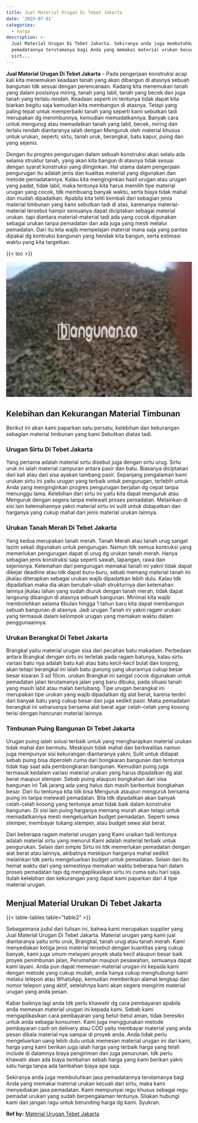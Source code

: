```yaml
---
title: Jual Material Urugan Di Tebet Jakarta
date: '2025-07-01'
categories:
  - harga
description: >-
  Jual Material Urugan Di Tebet Jakarta. Sekiranya anda juga membutuhkan jasa
  pemadatannya terutamanya bagi Anda yang memakai material urukan kecuali dari
  sirt...
---
```


**Jual Material Urugan Di Tebet Jakarta** – Pada pengerjaan konstruksi acap kali kita menemukan keadaan tanah yang akan dibangun di atasnya sebuah bangunan tdk sesuai dengan perencanaan. Kadang kita menemukan tanah yang dalam posisinya miring, tanah yang labil, tanah yang becek dan juga tanah yang terlalu rendah. Keadaan seperti ini tentunya tidak dapat kita biarkan begitu saja kemudian kita membangun di atasnya. Tetapi yang paling tepat untuk memperbaiki tanah yang seperti kami sebutkan tadi merupakan dg menimbunnya, kemudian memadatkannya. Banyak cara untuk mengurug atau memadatkan tanah yang labil, becek, miring dan terlalu rendah diantaranya ialah dengan Menguruk oleh material khusus untuk urukan, seperti; sirtu, tanah uruk, berangkal, batu kapur, puing dan yang sejenis.

Dengan itu progres pengurugan dalam sebuah konstruksi akan selalu ada selama struktur tanah, yang akan kita bangun di atasnya tidak sesuai dengan syarat konstruksi yang diinginkan. Hal utama dalam pengerjaan pengurugan itu adalah jenis dan kualitas material yang digunakan dan metode pemadatannya. Kalau kita menginginkan hasil urugan atau urugan yang padat, tidak labil, maka tentunya kita harus memilih tipe material urugan yang cocok, tdk membuang banyak waktu, serta biaya tidak mahal dan mudah dipadatkan. Apabila kita teliti kembali dari sebagian jenis material timbunan yang kami sebutkan tadi di atas, karenanya material-material tersebut hampir semuanya dapat diciptakan sebagai material urukan. tapi diantara material-material tadi ada yang cocok digunakan sebagai urukan tanpa pemadatan dan ada juga yang mesti melalui pemadatan. Dari itu kita wajib mempelajari material mana saja yang pantas dipakai dg kontruksi bangunan yang hendak kita bangun, serta estimasi waktu yang kita targetkan.

{{< toc >}}

![Jual Material Urugan Di Tebet Jakarta](/images/jual-urugan-13.png)

## Kelebihan dan Kekurangan Material Timbunan

Berikut ini akan kami paparkan satu persatu, kelebihan dan kekurangan sebagian material timbunan yang kami Sebutkan diatas tadi.

### Urugan Sirtu Di Tebet Jakarta

Yang pertama adalah material sirtu disebut juga dengan sirtu urug. Sirtu uruk ini ialah material campuran antara pasir dan batu. Biasanya diciptakan dari kali atau dari sisa ayakan tambang pasir. Sepanjang pengalaman kami urukan sirtu ini yaitu urugan yang terbaik untuk pengurugan, terlebih untuk Anda yang menginginkan progres pengurugan berjalan dg cepat tanpa menunggu lama. Kelebihan dari sirtu ini yaitu kita dapat menguruk atau Menguruk dengan segera tanpa melewati proses pemadatan. Melainkan di sisi lain kelemahannya yakni material sirtu ini sulit untuk didapatkan dan harganya yang cukup mahal dari jenis material urukan lainnya.

### Urukan Tanah Merah Di Tebet Jakarta

Yang kedua merupakan tanah merah. Tanah Merah atau tanah urug sangat lazim sekali digunakan untuk pengurugan. Namun tdk semua kontruksi yang memerlukan pengurugan dapat di urug dg urukan tanah merah. Hanya sebagian jenis konstruksi saja seperti sawah, lapangan, rawa dan sejenisnya. Kelemahan dari pengurugan memakai tanah ini yakni tidak dapat dikejar deadline atau tdk dapat buru-buru, sebab memang material tanah ini jikalau diterapkan sebagai urukan wajib dipadatkan lebih dulu. Kalau tdk dipadatkan maka dia akan berubah-ubah strukturnya dan kelemahan lainnya jikalau lahan yang sudah diuruk dengan tanah merah, tidak dapat langsung dibangun di atasnya sebuah bangunan. Minimal kita wajib membolehkan selama 6bulan hingga 1 tahun baru kita dapat membangun sebuah bangunan di atasnya. Jadi urugan Tanah ini yakni ragam urukan yang termasuk dalam kelompok urugan yang memakan waktu dalam penggunaannya.

### Urukan Berangkal Di Tebet Jakarta

Brangkal yaitu material urugan sisa dari pecahan batu makadam. Perbedaan antara Brangkal dengan sirtu ini terletak pada ragam batunya, kalau sirtu variasi batu nya adalah batu kali atau batu kecil-kecil bulat dan lonjong, akan tetapi berangkal ini ialah batu gunung yang ukurannya cukup besar besar kisaran 3 sd 10cm. urukan Brangkal ini sangat cocok digunakan untuk pemadatan jalan terutamanya jalan yang baru dibuka, pada situasi tanah yang masih labil atau malah berlubang. Tipe urugan berangkal ini merupakan tipe urukan yang wajib dipadatkan dg alat berat, karena terdiri dari banyak batu yang cukup besar dan juga sedikit pasir. Maka pemadatan berangkal ini seharusnya bersama alat berat agar celah-celah yang kosong terisi dengan hancuran material lainnya.

### Timbunan Puing Bangunan Di Tebet Jakarta

Urugan puing ialah solusi terbaik untuk yang mengharapkan material urukan tidak mahal dan bermutu. Meskipun tidak mahal dan berkwalitas namun juga mempunyai sisi kekurangan diantaranya yakni; Sulit untuk didapat sebab puing bisa diperoleh cuma dari bongkaran bangunan dan tentunya tidak tiap saat ada pembongkaran bangunan. Kemudian puing juga termasuk kedalam variasi material urukan yang harus dipadatkan dg alat berat maupun stemper. Sebab puing ataupun bongkahan dari sisa bangunan ini Tak jarang ada yang halus dan masih berbentuk bongkahan besar. Dari itu tentunya kita tdk bisa Menguruk ataupun menguruk bersama puing ini tanpa melewati pemadatan. Bila tdk dipadatkan akan banyak celah-celah kosong yang tentunya amat tidak baik dalam konstruksi bangunan. Di sisi lain puing harganya memang murah akan tetapi untuk memadatkannya mesti mengeluarkan budget pemadatan. Seperti sewa stemper, membayar tukang stemper, atau budget sewa alat berat.

Dari beberapa ragam material urugan yang Kami uraikan tadi tentunya adalah material sirtu yang menurut Kami adalah material terbaik untuk pengurukan. Selain dari simple Sirtu ini tdk memerlukan pemadatan dengan alat berat atau lainnya, akibatnya meskipun harganya mahal sedikit melainkan tdk perlu mengeluarkan budget untuk pemadatan. Selain dari itu hemat waktu dari yang semestinya memakan waktu beberapa hari dalam proses pemadatan tapi dg mengaplikasikan sirtu ini cuma satu hari saja. Itulah kelebihan dan kekurangan yang dapat kami paparkan dari 4 tipe material urugan.

## Menjual Material Urukan Di Tebet Jakarta

{{< table-tables table="table2" >}}

Sebagaimana judul dari tulisan ini, bahwa kami merupakan supplier yang Jual Material Urugan Di Tebet Jakarta. Material urugan yang kami jual diantaranya yaitu sirtu uruk, Brangkal, tanah urug atau tanah merah. Kami menyediakan ketiga jenis material tersebut dengan kuantitas yang cukup banyak, kami juga umum melayani proyek skala kecil ataupun besar baik proyek penimbunan jalan, Perumahan maupun pesawahan, semuanya dapat kami layani. Anda pun dapat memesan material urugan ini kepada kami dengan metode yang cukup mudah, anda hanya cukup menghubungi kami melalui telepon atau WhatsApp, kemudian memberikan alamat lengkap dan nomor telepon yang aktif, setelahnya kami akan segera mengirim material urugan yang anda pesan.

Kabar baiknya lagi anda tdk perlu khawatir dg cara pembayaran apabila anda memesan material urugan ini kepada kami. Sebab kami mengaplikasikan cara pembayaran yang betul-betul aman, tidak beresiko untuk anda sebagai konsumen. Kami juga menggunakan metode pembayaran cash on delivery atau COD yaitu membayar material yang anda pesan dikala material nya sampai di proyek anda. Anda tidak perlu mengeluarkan uang lebih dulu untuk memesan material urugan ini dari kami, harga yang kami berikan juga ialah harga yang terbaik harga yang telah include di dalamnya biaya pengiriman dan juga penurunan. tdk perlu khawatir akan ada biaya tambahan sebab harga yang kami berikan yakni satu harga tanpa ada tambahan biaya apa saja.

Sekiranya anda juga membutuhkan jasa pemadatannya terutamanya bagi Anda yang memakai material urukan kecuali dari sirtu, maka kami menyediakan jasa pemadatan. Kami mempunyai regu khusus sebagai regu pemadat urukan yang sudah berpengalaman tentunya. Silakan hubungi kami dan jangan ragu untuk berunding harga dg kami. Syukran.

**Ref by:** [Material Urugan Tebet Jakarta](https://id.wikipedia.org/wiki/Material)
